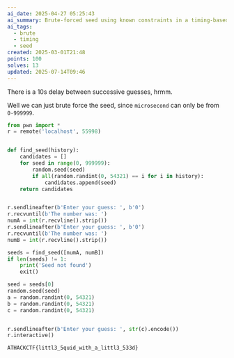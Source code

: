 ```yaml
---
ai_date: 2025-04-27 05:25:43
ai_summary: Brute-forced seed using known constraints in a timing-based challenge
ai_tags:
  - brute
  - timing
  - seed
created: 2025-03-01T21:48
points: 100
solves: 13
updated: 2025-07-14T09:46
---
```


There is a 10s delay between successive guesses, hrmm.

Well we can just brute force the seed, since `microsecond` can only be from `0-999999`.

```python
from pwn import *
r = remote('localhost', 55998)


def find_seed(history):
    candidates = []
    for seed in range(0, 999999):
        random.seed(seed)
        if all(random.randint(0, 54321) == i for i in history):
            candidates.append(seed)
    return candidates


r.sendlineafter(b'Enter your guess: ', b'0')
r.recvuntil(b'The number was: ')
numA = int(r.recvline().strip())
r.sendlineafter(b'Enter your guess: ', b'0')
r.recvuntil(b'The number was: ')
numB = int(r.recvline().strip())

seeds = find_seed([numA, numB])
if len(seeds) != 1:
    print('Seed not found')
    exit()

seed = seeds[0]
random.seed(seed)
a = random.randint(0, 54321)
b = random.randint(0, 54321)
c = random.randint(0, 54321)


r.sendlineafter(b'Enter your guess: ', str(c).encode())
r.interactive()
```

```flag
ATHACKCTF{littl3_5quid_with_a_littl3_533d}
```